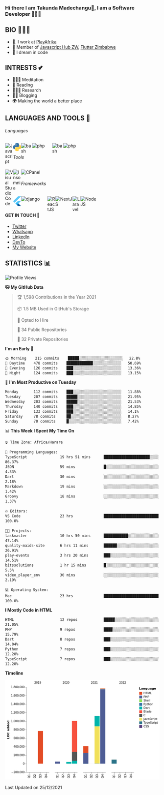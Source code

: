### Hi there I am Takunda Madechangu👋, I am a Software Developer 👨🏽‍💻

## BIO 👨🏽‍💻
- 💼. I work at [PlayAfrika](https://playafrika.tv)
- 🎳  Member of [Javascript Hub ZW](https://github.com/JS-Hub-ZW), [Flutter Zimbabwe](https://github.com/flutterdevzim/)
- 🤨 I dream in code 

## INTRESTS 💕
- 🧘🏾‍♂️  Meditation
- 📖  Reading
- 🕵🏾‍♂️  Research
- ✍🏽  Blogging
- 🌍  Making the world a better place

## LANGUAGES AND TOOLS 🧰

###### Languages

<img align="left" alt="Javascript" width="26px" src="https://upload.wikimedia.org/wikipedia/commons/thumb/6/6a/JavaScript-logo.png/240px-JavaScript-logo.png" />
<img align="left" alt="Python" width="26px" src="https://raw.githubusercontent.com/JohnKinyanjui/JohnKinyanjui/master/images/python.png" />
<img align="left" alt="bash" width="36px" src="https://d33wubrfki0l68.cloudfront.net/a1da522d0a3057a1bc3fb411fcbbf57a447c1146/65e71/img/symbol/svg/full_colored_dark.svg" />
<img align="left" alt="php" width="66px" src="https://www.php.net/images/logos/php-logo.svg" />
<img align="left" alt="bash" width="36px" src="https://d33wubrfki0l68.cloudfront.net/a1da522d0a3057a1bc3fb411fcbbf57a447c1146/65e71/img/symbol/svg/full_colored_dark.svg" />
<img align="left" alt="php" width="96px" src="https://dart.dev/assets/shared/dart/logo+text/horizontal/white-e71fb382ad5229792cc704b3ee7a88f8013e986d6e34f0956d89c453b454d0a5.svg" />



</br>


###### Tools

<img align="left" alt="Visual Studio Code" width="26px" src="https://code.visualstudio.com/assets/images/code-stable.png" />
<img align="left" alt="Insomnia" width="26px" src="https://img.stackshare.io/service/6406/qLPJL1NZ.jpg" />
<img align="left" alt="CPanel" width="106px" src="https://cpanel.net/wp-content/themes/cPbase/assets/img/logos/cPanel_orange.svg" />
<br/>


###### Frameworks

<img align="left" alt="Flutter" width="26px" object-fit = "cover" src="https://raw.githubusercontent.com/JohnKinyanjui/JohnKinyanjui/master/images/flutter.png" />
<img align="left" alt="django" width="86px" src="https://www.fullstackpython.com/img/logos/django.png" />
<img align="left" alt="ReactJS" width="26px" src="https://cdn4.iconfinder.com/data/icons/logos-3/600/React.js_logo-512.png" />
<img align="left" alt="NextJS" width="56px" src="https://upload.wikimedia.org/wikipedia/commons/thumb/8/8e/Nextjs-logo.svg/207px-Nextjs-logo.svg.png" />
<img align="left" alt="Laravel" width="26px" src="https://laravel.com/img/logomark.min.svg" />
<img align="left" alt="Node JS" width="56px" src="https://upload.wikimedia.org/wikipedia/commons/d/d9/Node.js_logo.svg" />
<br/>
<br/>

#### GET IN TOUCH 💬
- [Twitter](https://twitter/takucoder)
- [Whatsapp](https://wa.me/263778548832?text=Hi%20Taku)
- [LinkedIn](https://www.linkedin.com/in/tmadechangu/)
- [DevTo](https://dev.to/takunda)
- [My Website](https://taku.co.zw)

## STATISTICS 📊
<!-- ![Takumade's GitHub stats](https://github-readme-stats.vercel.app/api?username=takumade&count_private=true&show_icons=true&theme=algolia) -->

<!--START_SECTION:waka-->
![Profile Views](http://img.shields.io/badge/Profile%20Views-77-blue)

**🐱 My GitHub Data** 

> 🏆 1,598 Contributions in the Year 2021
 > 
> 📦 1.5 MB Used in GitHub's Storage 
 > 
> 💼 Opted to Hire
 > 
> 📜 34 Public Repositories 
 > 
> 🔑 32 Private Repositories  
 > 
**I'm an Early 🐤** 

```text
🌞 Morning    215 commits    █████░░░░░░░░░░░░░░░░░░░░   22.8% 
🌆 Daytime    478 commits    ████████████░░░░░░░░░░░░░   50.69% 
🌃 Evening    126 commits    ███░░░░░░░░░░░░░░░░░░░░░░   13.36% 
🌙 Night      124 commits    ███░░░░░░░░░░░░░░░░░░░░░░   13.15%

```
📅 **I'm Most Productive on Tuesday** 

```text
Monday       112 commits    ███░░░░░░░░░░░░░░░░░░░░░░   11.88% 
Tuesday      207 commits    █████░░░░░░░░░░░░░░░░░░░░   21.95% 
Wednesday    203 commits    █████░░░░░░░░░░░░░░░░░░░░   21.53% 
Thursday     140 commits    ███░░░░░░░░░░░░░░░░░░░░░░   14.85% 
Friday       133 commits    ███░░░░░░░░░░░░░░░░░░░░░░   14.1% 
Saturday     78 commits     ██░░░░░░░░░░░░░░░░░░░░░░░   8.27% 
Sunday       70 commits     █░░░░░░░░░░░░░░░░░░░░░░░░   7.42%

```


📊 **This Week I Spent My Time On** 

```text
⌚︎ Time Zone: Africa/Harare

💬 Programming Languages: 
TypeScript               19 hrs 51 mins      █████████████████████░░░░   86.37% 
JSON                     59 mins             █░░░░░░░░░░░░░░░░░░░░░░░░   4.33% 
Dart                     30 mins             ░░░░░░░░░░░░░░░░░░░░░░░░░   2.18% 
Markdown                 19 mins             ░░░░░░░░░░░░░░░░░░░░░░░░░   1.42% 
Groovy                   18 mins             ░░░░░░░░░░░░░░░░░░░░░░░░░   1.37%

🔥 Editors: 
VS Code                  23 hrs              █████████████████████████   100.0%

🐱‍💻 Projects: 
taskmaster               10 hrs 50 mins      ███████████░░░░░░░░░░░░░░   47.14% 
quality-maids-site       6 hrs 11 mins       ██████░░░░░░░░░░░░░░░░░░░   26.91% 
play-events              3 hrs 20 mins       ███░░░░░░░░░░░░░░░░░░░░░░   14.51% 
bitssolutions            1 hr 15 mins        █░░░░░░░░░░░░░░░░░░░░░░░░   5.5% 
video_player_env         30 mins             ░░░░░░░░░░░░░░░░░░░░░░░░░   2.19%

💻 Operating System: 
Mac                      23 hrs              █████████████████████████   100.0%

```

**I Mostly Code in HTML** 

```text
HTML                     12 repos            █████░░░░░░░░░░░░░░░░░░░░   21.05% 
PHP                      9 repos             ████░░░░░░░░░░░░░░░░░░░░░   15.79% 
Dart                     8 repos             ███░░░░░░░░░░░░░░░░░░░░░░   14.04% 
Python                   7 repos             ███░░░░░░░░░░░░░░░░░░░░░░   12.28% 
TypeScript               7 repos             ███░░░░░░░░░░░░░░░░░░░░░░   12.28%

```


**Timeline**

![Chart not found](https://raw.githubusercontent.com/takumade/takumade/main/charts/bar_graph.png) 


 Last Updated on 25/12/2021
<!--END_SECTION:waka-->

